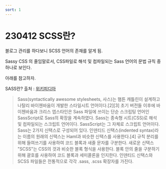 ```yaml
---
sort: 1
---
```


# 230412 SCSS란?

블로그 관리를 하다보니 SCSS 언어의 존재를 알게 됨.

Sassy CSS 의 줄임말로서,
CSS파일로 해석 및 컴파일되는 Sass 언어의 
문법 규칙 중 하나로 보인다.

아래를 참고하자.

SASS란?
 출처 : [위키피디아](https://ko.wikipedia.org/wiki/Sass_%28%EC%8A%A4%ED%83%80%EC%9D%BC%EC%8B%9C%ED%8A%B8_%EC%96%B8%EC%96%B4%29)
>Sass(syntactically awesome stylesheets, 사스)는 햄튼 캐틀린이 설계하고 나탈리 바이첸바움이 개발한 스타일시트 언어이다.[2][3] 초기 버전들 이후에 바이첸바움과 크리스 엡스타인은 Sass 파일에 쓰이는 단순 스크립팅 언어인 SassScript로 Sass의 확장을 계속하였다.
Sass는 종속형 시트(CSS)로 해석 및 컴파일되는 스크립트 언어이다. SassScript는 그 자체로 스크립트 언어이다. Sass는 2가지 신택스로 구성되어 있다. 인덴티드 신택스(indented syntax)라는 이름의 원래의 신택스는 Haml과 비슷한 신택스를 사용한다.[4] 규칙 분리를 위해 들여쓰기를 사용하여 코드 블록과 새줄 문자를 구분한다. 새로운 신택스 "SCSS"는 CSS의 것과 비슷한 블록 형식을 사용한다. 블록 안의 줄을 구분하기 위해 괄호를 사용하여 코드 블록과 세미콜론을 인지한다. 인덴티드 신택스와 SCSS 파일들은 전통적으로 각각 .sass, .scss 확장자를 가진다.



<script src="https://utteranc.es/client.js"
        repo="chobyungwoo/chobyungwoo.github.io"
        issue-term="url"
        theme="github-light"
        crossorigin="anonymous"
        async>
</script>
